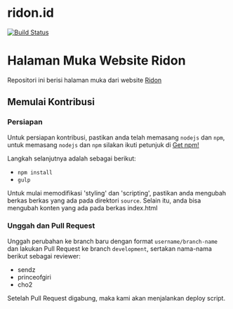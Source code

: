 # ridon.id
[![Build Status](https://secure.travis-ci.org/ridon/ridon.github.io.svg?branch=development)](https://travis-ci.org/ridon/ridon.github.io)

# Halaman Muka Website Ridon

Repositori ini berisi halaman muka dari website [Ridon](http://ridon.id/)

## Memulai Kontribusi

### Persiapan

Untuk persiapan kontribusi, pastikan anda telah memasang `nodejs` dan `npm`, untuk memasang `nodejs` dan `npm` silakan ikuti petunjuk di [Get npm!](https://www.npmjs.com/get-npm)

Langkah selanjutnya adalah sebagai berikut:

- `npm install`
- `gulp`

Untuk mulai memodifikasi 'styling' dan 'scripting', pastikan anda mengubah berkas berkas yang ada pada direktori `source`. Selain itu, anda bisa mengubah konten yang ada pada berkas index.html

### Unggah dan Pull Request

Unggah perubahan ke branch baru dengan format `username/branch-name` dan lakukan Pull Request ke branch `development`, sertakan nama-nama berikut sebagai reviewer:
- sendz
- princeofgiri
- cho2

Setelah Pull Request digabung, maka kami akan menjalankan deploy script.
